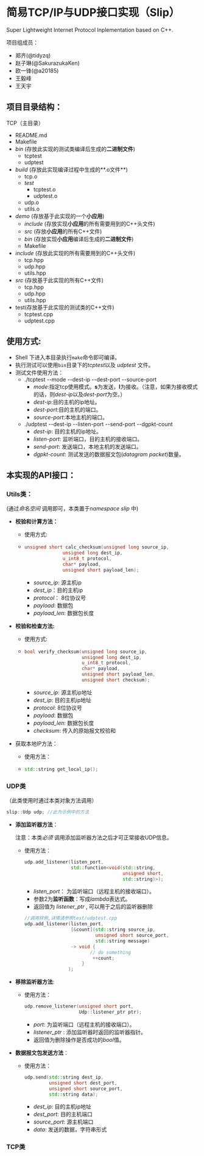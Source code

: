 # 简易TCP/IP与UDP接口实现（Slip）

Super Lightweight Internet Protocol Inplementation based on C++.

项目组成员：

* 郑齐(@tidyzq) 
* 赵子琳(@SakurazukaKen)
* 欧一锋(@a20185)
* 王毅峰
* 王天宇



## 项目目录结构：

TCP（主目录）

* README.md
* Makefile
* *bin*  (存放此实现的测试类编译后生成的**二进制文件**)
  * tcptest
  * udptest
* *build* (存放此实现编译过程中生成的**.o文件**)
  * tcp.o
  * *test*
    * tcptest.o
    * udptest.o
  * udp.o
  * utils.o
* *demo* (存放基于此实现的一个**小应用**)
  * *include* (存放实现**小应用**的所有需要用到的C++头文件)
  * *src* (存放**小应用**的所有C++文件)
  * *bin* (存放实现**小应用**编译后生成的**二进制文件**)
  * Makefile
* *include* (存放此实现的所有需要用到的C++头文件)
  * tcp.hpp
  * udp.hpp
  * utils.hpp
* *src* (存放基于此实现的所有C++文件)
  * tcp.hpp
  * udp.hpp
  * utils.hpp
* test(存放基于此实现的测试类的C++文件)
  * tcptest.cpp
  * udptest.cpp




## 使用方式:

* Shell 下进入本目录执行`make`命令即可编译。
* 执行测试可以使用`bin`目录下的*tcptest*以及 *udptest* 文件。
* 测试文件使用方法：
  * ./tcptest --mode  --dest-ip  --dest-port  --source-port   
    * *mode*:指定tcp使用模式。**s**为发送，**l**为接收。（注意，如果为接收模式的话，则*dest-ip*以及*dest-port*为空。）
    * *dest-ip*:目的主机的ip地址。
    * *dest-port*:目的主机的端口。
    * *source-port*:本地主机的端口。
  * ./udptest  --dest-ip  --listen-port  --send-port  --dgpkt-count
    * *dest-ip*: 目的主机的ip地址。
    * *listen-port*: 监听端口，目的主机的接收端口。
    * *send-port*: 发送端口，本地主机的发送端口。
    * *dgpkt-count*: 测试发送的数据报文包(*datagram packet*)数量。

 

  

## 本实现的API接口：

### Utils类：

 (通过*命名空间* 调用即可，本类置于*namespace slip* 中)

* **校验和计算方法：**

  * 使用方式:

  * ```c++
    unsigned short calc_checksum(unsigned long source_ip, 
                  unsigned long dest_ip, 
                  u_int8_t protocol,
                  char* payload, 
                  unsigned short payload_len);
    ```

    * *source_ip*: 源主机ip
    * *dest_ip*：目的主机ip
    * *protocol*： 8位协议号
    * *payload*:   数据包
    * *payload_len*: 数据包长度

     

* **校验和检查方法:**

  * 使用方式:

  * ```c++
    bool verify_checksum(unsigned long source_ip, 
                         unsigned long dest_ip, 
                         u_int8_t protocol,
                         char* payload,
                         unsigned short payload_len,
                         unsigned short checksum);
    ```

    * *source_ip*:    源主机ip地址
    * *dest_ip*:    目的主机ip地址
    * *protocol*:    8位协议号
    * *payload*:   数据包
    * *payload_len*:   数据包长度
    * *checksum*:    传入的原始报文校验和

 

* 获取本地IP方法：

  * 使用方法：

  * ```c++
    std::string get_local_ip();
    ```

 



### UDP类

（此类使用时通过本类对象方法调用）

```c++
slip::Udp udp; //此为示例中的方法
```



* **添加监听器方法**：

  注意：本类*必须* 调用添加监听器方法之后才可正常接收UDP信息。

  * 使用方法：

    ```c++
    udp.add_listener(listen_port,
                     std::function<void(std::string,
                                        unsigned short,
                                        std::string)>);
    ```

    * *listen_port*： 为监听端口（远程主机的接收端口）。
    * 参数2为**监听函数**：写成*lambda*表达式。
    * 返回值为 *listener_ptr* , 可以用于之后的监听器删除

    ```c++
    //调用样例,详情请参照test/udptest.cpp
    udp.add_listener(listen_port, 
                     [&count](std::string source_ip,
                              unsigned short source_port,
                              std::string message)
                     -> void {
          					// do something
         					 ++count;
       					 }
                    );
    ```

 

* **移除监听器方法**:

  * 使用方法：

    ```c++
    udp.remove_listener(unsigned short port,
                        Udp::listener_ptr ptr);
    ```

    * *port*: 为监听端口（远程主机的接收端口）。
    * *listener_ptr* : 添加监听器时返回的监听器指针。
    * 返回值为删除操作是否成功的*bool*值。

 

* **数据报文包发送方法**：

  * 使用方法：

    ```c++
    udp.send(std::string dest_ip, 
             unsigned short dest_port, 
             unsigned short source_port, 
             std::string data);
    ```

    * *dest_ip*:  目的主机ip地址
    * *dest_port*:  目的主机端口
    * *source_port*:  源主机端口
    * *data*:  发送的数据，字符串形式

 

 

### TCP类

